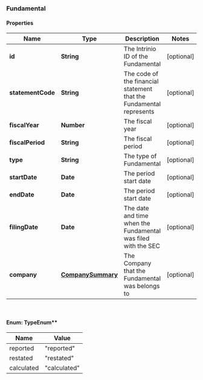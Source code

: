 ### Fundamental

#### Properties
Name | Type | Description | Notes
------------ | ------------- | ------------- | -------------
**id** | **String** | The Intrinio ID of the Fundamental | [optional] 
**statementCode** | **String** | The code of the financial statement that the Fundamental represents | [optional] 
**fiscalYear** | **Number** | The fiscal year | [optional] 
**fiscalPeriod** | **String** | The fiscal period | [optional] 
**type** | **String** | The type of Fundamental | [optional] 
**startDate** | **Date** | The period start date | [optional] 
**endDate** | **Date** | The period start date | [optional] 
**filingDate** | **Date** | The date and time when the Fundamental was filed with the SEC | [optional] 
**company** | [**CompanySummary**](CompanySummary.md) | The Company that the Fundamental was belongs to | [optional] 


<br/>

#### Enum: TypeEnum**

Name | Value
---- | -----
reported | &quot;reported&quot;
restated | &quot;restated&quot;
calculated | &quot;calculated&quot;



